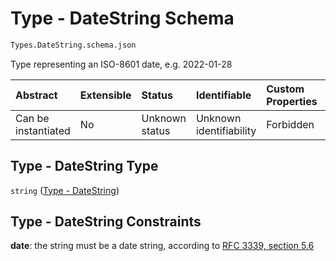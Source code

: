 # Type - DateString Schema

```txt
Types.DateString.schema.json
```

Type representing an ISO-8601 date, e.g. 2022-01-28

| Abstract            | Extensible | Status         | Identifiable            | Custom Properties | Additional Properties | Access Restrictions | Defined In                                                                                 |
| :------------------ | :--------- | :------------- | :---------------------- | :---------------- | :-------------------- | :------------------ | :----------------------------------------------------------------------------------------- |
| Can be instantiated | No         | Unknown status | Unknown identifiability | Forbidden         | Allowed               | none                | [DateString.schema.json](../../schema/types/DateString.schema.json "open original schema") |

## Type - DateString Type

`string` ([Type - DateString](datestring.md))

## Type - DateString Constraints

**date**: the string must be a date string, according to [RFC 3339, section 5.6](https://tools.ietf.org/html/rfc3339 "check the specification")
